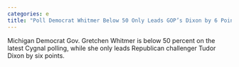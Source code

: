```yaml
---
categories: e
title: "Poll Democrat Whitmer Below 50 Only Leads GOP’s Dixon by 6 Points"
---
```

Michigan Democrat Gov. Gretchen Whitmer is below 50 percent on the latest Cygnal polling, while she only leads Republican challenger Tudor Dixon by six points.